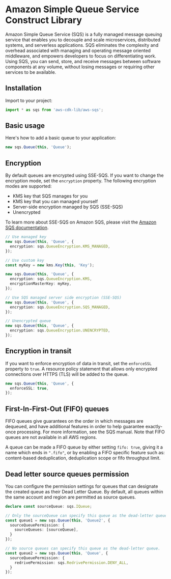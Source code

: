 # Amazon Simple Queue Service Construct Library


Amazon Simple Queue Service (SQS) is a fully managed message queuing service that 
enables you to decouple and scale microservices, distributed systems, and serverless 
applications. SQS eliminates the complexity and overhead associated with managing and 
operating message oriented middleware, and empowers developers to focus on differentiating work. 
Using SQS, you can send, store, and receive messages between software components at any volume, 
without losing messages or requiring other services to be available. 

## Installation

Import to your project:

```ts nofixture
import * as sqs from 'aws-cdk-lib/aws-sqs';
```

## Basic usage


Here's how to add a basic queue to your application:

```ts
new sqs.Queue(this, 'Queue');
```

## Encryption

By default queues are encrypted using SSE-SQS. If you want to change the encryption mode, set the `encryption` property.
The following encryption modes are supported:

* KMS key that SQS manages for you
* KMS key that you can managed yourself
* Server-side encryption managed by SQS (SSE-SQS)
* Unencrypted

To learn more about SSE-SQS on Amazon SQS, please visit the
[Amazon SQS documentation](https://docs.aws.amazon.com/AWSSimpleQueueService/latest/SQSDeveloperGuide/sqs-server-side-encryption.html).

```ts
// Use managed key
new sqs.Queue(this, 'Queue', {
  encryption: sqs.QueueEncryption.KMS_MANAGED,
});

// Use custom key
const myKey = new kms.Key(this, 'Key');

new sqs.Queue(this, 'Queue', {
  encryption: sqs.QueueEncryption.KMS,
  encryptionMasterKey: myKey,
});

// Use SQS managed server side encryption (SSE-SQS)
new sqs.Queue(this, 'Queue', {
  encryption: sqs.QueueEncryption.SQS_MANAGED,
});

// Unencrypted queue
new sqs.Queue(this, 'Queue', {
  encryption: sqs.QueueEncryption.UNENCRYPTED,
});
```

## Encryption in transit

If you want to enforce encryption of data in transit, set the `enforceSSL` property to `true`.
A resource policy statement that allows only encrypted connections over HTTPS (TLS)
will be added to the queue.

```ts
new sqs.Queue(this, 'Queue', {
  enforceSSL: true,
});
```

## First-In-First-Out (FIFO) queues

FIFO queues give guarantees on the order in which messages are dequeued, and have additional
features in order to help guarantee exactly-once processing. For more information, see
the SQS manual. Note that FIFO queues are not available in all AWS regions.

A queue can be made a FIFO queue by either setting `fifo: true`, giving it a name which ends
in `".fifo"`, or by enabling a FIFO specific feature such as: content-based deduplication, 
deduplication scope or fifo throughput limit.

## Dead letter source queues permission

You can configure the permission settings for queues that can designate the created queue as their Dead Letter Queue. By default, all queues within the same account and region are permitted as source queues.

```ts
declare const sourceQueue: sqs.IQueue;

// Only the sourceQueue can specify this queue as the dead-letter queue.
const queue1 = new sqs.Queue(this, 'Queue2', {
  sourceQueuePermission: {
    sourceQueues: [sourceQueue],
  }
});

// No source queues can specify this queue as the dead-letter queue.
const queue2 = new sqs.Queue(this, 'Queue', {
  sourceQueuePermission: {
    redrivePermission: sqs.RedrivePermission.DENY_ALL,
  }
});
```
